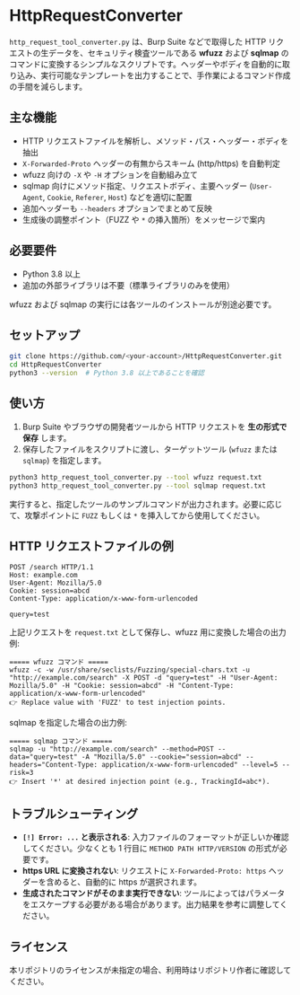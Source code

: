 # HttpRequestConverter

`http_request_tool_converter.py` は、Burp Suite などで取得した HTTP リクエストの生データを、セキュリティ検査ツールである **wfuzz** および **sqlmap** のコマンドに変換するシンプルなスクリプトです。ヘッダーやボディを自動的に取り込み、実行可能なテンプレートを出力することで、手作業によるコマンド作成の手間を減らします。

## 主な機能

- HTTP リクエストファイルを解析し、メソッド・パス・ヘッダー・ボディを抽出
- `X-Forwarded-Proto` ヘッダーの有無からスキーム (http/https) を自動判定
- wfuzz 向けの `-X` や `-H` オプションを自動組み立て
- sqlmap 向けにメソッド指定、リクエストボディ、主要ヘッダー (`User-Agent`, `Cookie`, `Referer`, `Host`) などを適切に配置
- 追加ヘッダーも `--headers` オプションでまとめて反映
- 生成後の調整ポイント（FUZZ や `*` の挿入箇所）をメッセージで案内

## 必要要件

- Python 3.8 以上
- 追加の外部ライブラリは不要（標準ライブラリのみを使用）

wfuzz および sqlmap の実行には各ツールのインストールが別途必要です。

## セットアップ

```bash
git clone https://github.com/<your-account>/HttpRequestConverter.git
cd HttpRequestConverter
python3 --version  # Python 3.8 以上であることを確認
```

## 使い方

1. Burp Suite やブラウザの開発者ツールから HTTP リクエストを **生の形式で保存** します。
2. 保存したファイルをスクリプトに渡し、ターゲットツール (`wfuzz` または `sqlmap`) を指定します。

```bash
python3 http_request_tool_converter.py --tool wfuzz request.txt
python3 http_request_tool_converter.py --tool sqlmap request.txt
```

実行すると、指定したツールのサンプルコマンドが出力されます。必要に応じて、攻撃ポイントに `FUZZ` もしくは `*` を挿入してから使用してください。

## HTTP リクエストファイルの例

```
POST /search HTTP/1.1
Host: example.com
User-Agent: Mozilla/5.0
Cookie: session=abcd
Content-Type: application/x-www-form-urlencoded

query=test
```

上記リクエストを `request.txt` として保存し、wfuzz 用に変換した場合の出力例:

```
===== wfuzz コマンド =====
wfuzz -c -w /usr/share/seclists/Fuzzing/special-chars.txt -u "http://example.com/search" -X POST -d "query=test" -H "User-Agent: Mozilla/5.0" -H "Cookie: session=abcd" -H "Content-Type: application/x-www-form-urlencoded"
👉 Replace value with 'FUZZ' to test injection points.
```

sqlmap を指定した場合の出力例:

```
===== sqlmap コマンド =====
sqlmap -u "http://example.com/search" --method=POST --data="query=test" -A "Mozilla/5.0" --cookie="session=abcd" --headers="Content-Type: application/x-www-form-urlencoded" --level=5 --risk=3
👉 Insert '*' at desired injection point (e.g., TrackingId=abc*).
```

## トラブルシューティング

- **`[!] Error: ...` と表示される**: 入力ファイルのフォーマットが正しいか確認してください。少なくとも 1 行目に `METHOD PATH HTTP/VERSION` の形式が必要です。
- **https URL に変換されない**: リクエストに `X-Forwarded-Proto: https` ヘッダーを含めると、自動的に https が選択されます。
- **生成されたコマンドがそのまま実行できない**: ツールによってはパラメータをエスケープする必要がある場合があります。出力結果を参考に調整してください。

## ライセンス

本リポジトリのライセンスが未指定の場合、利用時はリポジトリ作者に確認してください。


